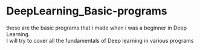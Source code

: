 # DeepLearning_Basic-programs
these are the basic programs that i made when i was a beginner in Deep Learning.<br>
I will try to cover all the fundamentals of Deep learning in various programs
